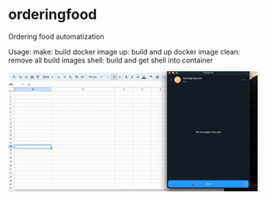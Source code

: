 # orderingfood
Ordering food automatization

Usage:
	make:  build docker image
	up:    build and up docker image
	clean: remove all build images
	shell: build and get shell into container

![](https://github.com/tigerhxwk/orderingfood/blob/master/demo.gif)
